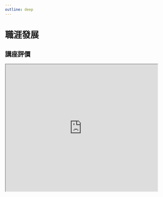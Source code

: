 ```yaml
---
outline: deep
---
```


# 職涯發展

## 講座評價

<iframe src="https://docs.google.com/spreadsheets/d/e/2PACX-1vSxLBco_B9XCPn9zKnGb9aoOSYP8IRkyqoU2lJhpJdRAAR0WLPs6nEtq0igY65NzlvqcRIMqaegIcPG/pubhtml?widget=true&amp;headers=false" width="100%" height="420" ></iframe>